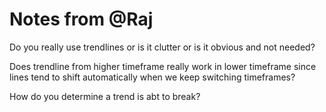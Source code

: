 # Notes from @Raj

Do you really use trendlines or is it clutter or is it obvious and not needed?

Does trendline from higher timeframe really work in lower timeframe since lines tend to shift automatically when we keep switching timeframes?

How do you determine a trend is abt to break?



